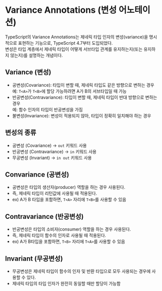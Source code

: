 # Variance Annotations (변성 어노테이션)

TypeScript의 Variance Annotations는 제네릭 타입 인자의 변성(variance)을 명시적으로 표현하는 기능으로, TypeScript 4.7부터 도입되었다.<br>
변성은 타입 계층에서 제네릭 타입이 어떻게 서브타입 관계를 유지하는지(또는 유지하지 않는지)를 설명하는 개념이다.

## Variance (변성)

- 공변성(Covariance): 타입이 변할 때, 제네릭 타입도 같은 방향으로 변하는 경우<br>
  예: `T<A>`가 `T<B>`에 할당 가능하려면 A가 B의 서브타입일 때 가능
- 반공변성(Contravariance): 타입이 변할 때, 제네릭 타입이 반대 방향으로 변하는 경우<br>
  예: 함수 인자의 타입이 반공변성을 가짐
- 불변성(Invariance): 변성이 적용되지 않아, 타입이 정확히 일치해야 하는 경우

## 변성의 종류

- 공변성 (Covariance) → `out` 키워드 사용
- 반공변성 (Contravariance) → `in` 키워드 사용
- 무공변성 (Invariant) → `in out` 키워드 사용

## Convariance (공변성)

- 공변성은 타입의 생산자(producer) 역할을 하는 경우 사용된다.
- 즉, 제네릭 타입이 리턴값에 사용될 때 적용된다.
- ex) A가 B 타입을 포함하면, `T<A>` 자리에 `T<B>`를 사용할 수 있음

## Contravariance (반공변성)

- 반공변성은 타입의 소비자(consumer) 역할을 하는 경우 사용된다.
- 즉, 제네릭 타입이 함수의 인자로 사용될 때 적용된다.
- ex) A가 B타입을 포함하면, `T<B>` 자리에 `T<A>`를 사용할 수 있음

## Invariant (무공변성)

- 무공변성은 제네릭 타입이 함수의 인자 및 반환 타입으로 모두 사용되는 경우에 사용할 수 있다.
- 제네릭 타입의 타입 인자가 완전히 동일할 때만 할당이 가능함
